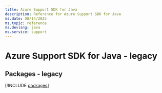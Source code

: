 ```yaml
---
title: Azure Support SDK for Java
description: Reference for Azure Support SDK for Java
ms.date: 08/14/2025
ms.topic: reference
ms.devlang: java
ms.service: support
---
```

# Azure Support SDK for Java - legacy
## Packages - legacy
[!INCLUDE [packages](support-index.md)]